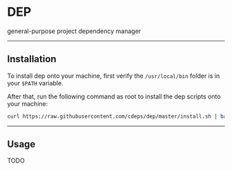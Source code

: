 # DEP

general-purpose project dependency manager

---

## Installation

To install dep onto your machine, first verify the `/usr/local/bin` folder is in your `$PATH` variable.

After that, run the following command as root to install the dep scripts onto your machine:

```bash
curl https://raw.githubusercontent.com/cdeps/dep/master/install.sh | bash
```

---

## Usage

TODO
